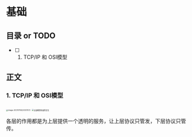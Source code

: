 # 基础

## 目录 or TODO

- [ ] 1. TCP/IP 和 OSI模型

## 正文

### 1. TCP/IP 和 OSI模型

<img src="http://image.961110.xyz/images/2021/07/08/IPOSI.png" alt="image-20210708220351572" style="zoom: 33%;" />

<img src="http://image.961110.xyz/images/2021/07/08/06f5d7e6a676c7109d1b2987184ef1ef.png" alt="五层模型各层的交互" style="zoom:33%;" />

各层的作用都是为上层提供一个透明的服务，让上层协议只管发，下层协议只管传。
